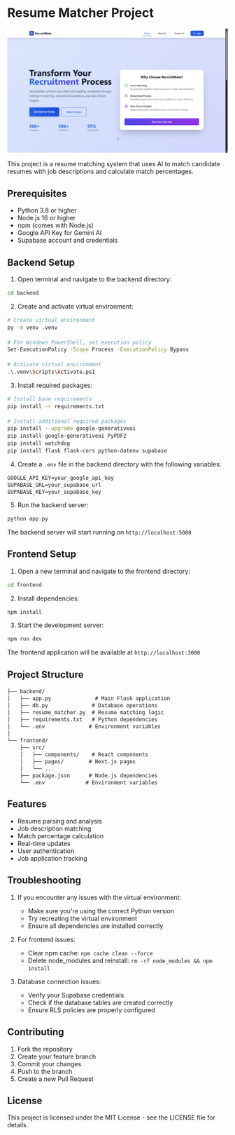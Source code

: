 # Resume Matcher Project

![Screenshot](Screenshot.png)

This project is a resume matching system that uses AI to match candidate resumes with job descriptions and calculate match percentages.

## Prerequisites

- Python 3.8 or higher
- Node.js 16 or higher
- npm (comes with Node.js)
- Google API Key for Gemini AI
- Supabase account and credentials

## Backend Setup

1. Open terminal and navigate to the backend directory:

```bash
cd backend
```

2. Create and activate virtual environment:

```bash
# Create virtual environment
py -m venv .venv

# For Windows PowerShell, set execution policy
Set-ExecutionPolicy -Scope Process -ExecutionPolicy Bypass

# Activate virtual environment
.\.venv\Scripts\Activate.ps1
```

3. Install required packages:

```bash
# Install base requirements
pip install -r requirements.txt

# Install additional required packages
pip install --upgrade google-generativeai
pip install google-generativeai PyPDF2
pip install watchdog
pip install flask flask-cors python-dotenv supabase
```

4. Create a `.env` file in the backend directory with the following variables:

```env
GOOGLE_API_KEY=your_google_api_key
SUPABASE_URL=your_supabase_url
SUPABASE_KEY=your_supabase_key
```

5. Run the backend server:

```bash
python app.py
```

The backend server will start running on `http://localhost:5000`

## Frontend Setup

1. Open a new terminal and navigate to the frontend directory:

```bash
cd frontend
```

2. Install dependencies:

```bash
npm install
```

3. Start the development server:

```bash
npm run dev
```

The frontend application will be available at `http://localhost:3000`

## Project Structure

```
├── backend/
│   ├── app.py              # Main Flask application
│   ├── db.py              # Database operations
│   ├── resume_matcher.py  # Resume matching logic
│   ├── requirements.txt   # Python dependencies
│   └── .env              # Environment variables
│
└── frontend/
    ├── src/
    │   ├── components/    # React components
    │   ├── pages/        # Next.js pages
    │   └── ...
    ├── package.json      # Node.js dependencies
    └── .env             # Environment variables
```

## Features

- Resume parsing and analysis
- Job description matching
- Match percentage calculation
- Real-time updates
- User authentication
- Job application tracking

## Troubleshooting

1. If you encounter any issues with the virtual environment:

   - Make sure you're using the correct Python version
   - Try recreating the virtual environment
   - Ensure all dependencies are installed correctly

2. For frontend issues:

   - Clear npm cache: `npm cache clean --force`
   - Delete node_modules and reinstall: `rm -rf node_modules && npm install`

3. Database connection issues:
   - Verify your Supabase credentials
   - Check if the database tables are created correctly
   - Ensure RLS policies are properly configured

## Contributing

1. Fork the repository
2. Create your feature branch
3. Commit your changes
4. Push to the branch
5. Create a new Pull Request

## License

This project is licensed under the MIT License - see the LICENSE file for details.
